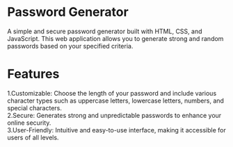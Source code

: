    # Password Generator
A simple and secure password generator built with HTML, CSS, and JavaScript. This web application allows you to generate strong and random passwords based on your specified criteria.

# Features

  1.Customizable: Choose the length of your password and include various character types such as uppercase letters, lowercase letters, numbers, and special characters.</br>
  2.Secure: Generates strong and unpredictable passwords to enhance your online security.</br>
  3.User-Friendly: Intuitive and easy-to-use interface, making it accessible for users of all levels.      
   
